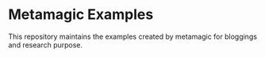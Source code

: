 # Metamagic Examples
This repository maintains the examples created by metamagic for bloggings and research purpose.
